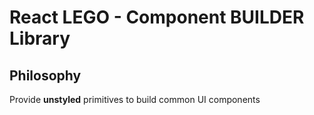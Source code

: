# React LEGO - Component **BUILDER** Library

## Philosophy

Provide **unstyled** primitives to build common UI components
